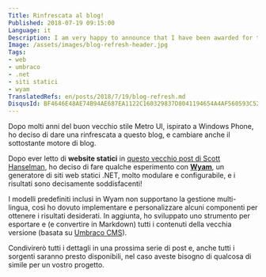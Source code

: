 ```yaml
---
Title: Rinfrescata al blog!
Published: 2018-07-19 09:15:00
Language: it
Description: I am very happy to announce that I have been awarded for the 7th time in a row Microsoft MVP in the Windows Development category. Thank you to everyone in Microsoft (and non-Microsoft people) who made this possible again!
Image: /assets/images/blog-refresh-header.jpg
Tags:
- web
- umbraco
- .net
- siti statici
- wyam
TranslatedRefs: en/posts/2018/7/19/blog-refresh.md
DisqusId: BF4646E48AE74B94AE687EA1122C160329837D8041194654A4AF560593C52BAC
---
```

Dopo molti anni del buon vecchio stile Metro UI, ispirato a Windows Phone, ho deciso di dare una rinfrescata a questo blog, e cambiare anche il sottostante motore di blog. 

Dopo ever letto di **website statici** in <a href="https://www.hanselman.com/blog/ExploringWyamANETStaticSiteContentGenerator.aspx" target="_blank">questo vecchio post di Scott Hanselman</a>, ho deciso di fare qualche esperimento con <a href="https://wyam.io/" target="_blank">**Wyam**</a>, un generatore di siti web statici .NET, molto modulare e configurabile, e i risultati sono decisamente soddisfacenti!

I modelli predefiniti inclusi in Wyam non supportano la gestione multi-lingua, cos&igrave; ho dovuto implementare e personalizzare alcuni componenti per ottenere i risultati desiderati. In aggiunta, ho sviluppato uno strumento per esportare e (e convertire in Markdown) tutti i contenuti della vecchia versione (basata su <a href="https://umbraco.com/" target="_blank">Umbraco CMS</a>).

Condivirer&ograve; tutti i dettagli in una prossima serie di post e, anche tutti i sorgenti saranno presto disponibili, nel caso aveste bisogno di qualcosa di simile per un vostro progetto.